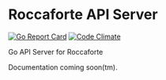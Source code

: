 # Roccaforte API Server
[![Go Report Card](https://goreportcard.com/badge/github.com/roccaforte/server)](https://goreportcard.com/report/github.com/roccaforte/server) [![Code Climate](https://codeclimate.com/github/roccaforte/server/badges/gpa.svg)](https://codeclimate.com/github/roccaforte/server)

Go API Server for Roccaforte

Documentation coming soon(tm).

